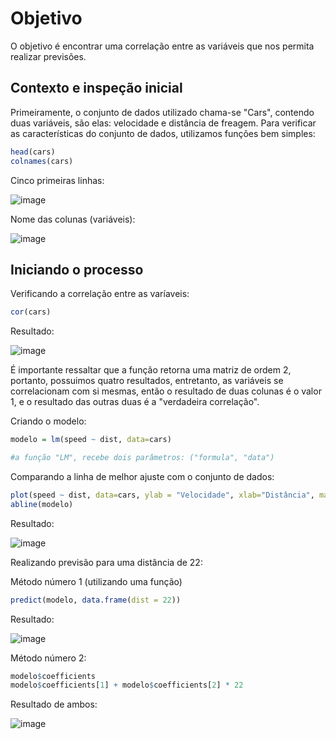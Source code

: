 # Objetivo

O objetivo é encontrar uma correlação entre as variáveis que nos permita realizar previsões.


## Contexto e inspeção inicial

Primeiramente, o conjunto de dados utilizado chama-se "Cars", contendo duas variáveis, são elas: velocidade e distância de freagem. Para verificar as características do conjunto de dados, utilizamos funções bem simples:

```r
head(cars)
colnames(cars)
```

Cinco primeiras linhas:

![image](https://github.com/user-attachments/assets/c163d724-c5c6-4726-9e51-a354b58feed4)

Nome das colunas (variáveis):

![image](https://github.com/user-attachments/assets/22e3e4d8-5c75-42ae-b001-c914a6a39098)

## Iniciando o processo

Verificando a correlação entre as varíaveis:

```r
cor(cars)
```

Resultado:

![image](https://github.com/user-attachments/assets/5bac00b8-12a2-4f64-a8f1-ed2ee268313f)


É importante ressaltar que  a função retorna uma matriz de ordem 2, portanto, possuimos quatro resultados, entretanto, as variáveis se correlacionam com si mesmas, então o resultado de duas colunas é o valor 1, e o resultado das outras duas é a "verdadeira correlação".

Criando o modelo:

```r
modelo = lm(speed ~ dist, data=cars)

#a função "LM", recebe dois parâmetros: ("formula", "data")
```

Comparando a linha de melhor ajuste com o conjunto de dados:

```r
plot(speed ~ dist, data=cars, ylab = "Velocidade", xlab="Distância", main="Carros")
abline(modelo)
```
Resultado:

![image](https://github.com/user-attachments/assets/b9884763-1d76-48d2-b2a8-5b55625908e7)

Realizando previsão para uma distância de 22:

Método número 1 (utilizando uma função)

```r
predict(modelo, data.frame(dist = 22))
```

Resultado:

![image](https://github.com/user-attachments/assets/0a8748f8-e7f4-4649-86e6-80955dd3be71)

Método número 2:

```r
modelo$coefficients
modelo$coefficients[1] + modelo$coefficients[2] * 22
```

Resultado de ambos:

![image](https://github.com/user-attachments/assets/185fe6db-bcf0-4d2e-8729-7ed26d748f78)






